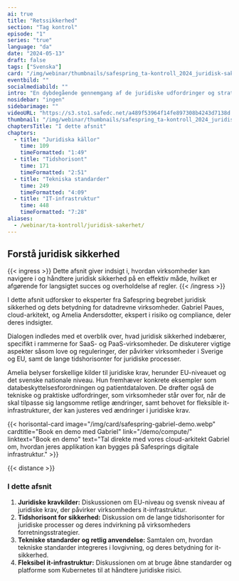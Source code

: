 ```yaml
---
ai: true
title: "Retssikkerhed"
section: "Tag kontrol"
episode: "1"
series: "true"
language: "da"
date: "2024-05-13"
draft: false
tags: ["Svenska"]
card: "/img/webinar/thumbnails/safespring_ta-kontroll_2024_juridisk-sakerhet.jpg"
eventbild: ""
socialmediabild: ""
intro: "En dybdegående gennemgang af de juridiske udfordringer og strategier for europæiske virksomheder og organisationer."
nosidebar: "ingen"
sidebarimage: ""
videoURL: "https://s3.sto1.safedc.net/a489f53964f14fe897308b4243d7138d:processedvideos/safespring_ta-kontroll_2024_juridisk-sakerhet_final/master.m3u8"
thumbnail: "/img/webinar/thumbnails/safespring_ta-kontroll_2024_juridisk-sakerhet.jpg"
chaptersTitle: "I dette afsnit"
chapters:
  - title: "Juridiska källor"
    time: 109
    timeFormatted: "1:49"
  - title: "Tidshorisont"
    time: 171
    timeFormatted: "2:51"
  - title: "Tekniska standarder"
    time: 249
    timeFormatted: "4:09"
  - title: "IT-infrastruktur"
    time: 448
    timeFormatted: "7:28"
aliases:
  - /webinar/ta-kontroll/juridisk-sakerhet/
---
```

## Forstå juridisk sikkerhed

{{< ingress >}}
Dette afsnit giver indsigt i, hvordan virksomheder kan navigere i og håndtere juridisk sikkerhed på en effektiv måde, hvilket er afgørende for langsigtet succes og overholdelse af regler.
{{< /ingress >}}

I dette afsnit udforsker to eksperter fra Safespring begrebet juridisk sikkerhed og dets betydning for datadrevne virksomheder. Gabriel Paues, cloud-arkitekt, og Amelia Andersdotter, ekspert i risiko og compliance, deler deres indsigter.

Dialogen indledes med et overblik over, hvad juridisk sikkerhed indebærer, specifikt i rammerne for SaaS- og PaaS-virksomheder. De diskuterer vigtige aspekter såsom love og reguleringer, der påvirker virksomheder i Sverige og EU, samt de lange tidshorisonter for juridiske processer.

Amelia belyser forskellige kilder til juridiske krav, herunder EU-niveauet og det svenske nationale niveau. Hun fremhæver konkrete eksempler som databeskyttelsesforordningen og patientdataloven. De drøfter også de tekniske og praktiske udfordringer, som virksomheder står over for, når de skal tilpasse sig langsomme retlige ændringer, samt behovet for fleksible it-infrastrukturer, der kan justeres ved ændringer i juridiske krav.

{{< horisontal-card image="/img/card/safespring-gabriel-demo.webp" cardtitle="Book en demo med Gabriel" link="/demo/compute/" linktext="Book en demo" text="Tal direkte med vores cloud-arkitekt Gabriel om, hvordan jeres applikation kan bygges på Safesprings digitale infrastruktur." >}}

{{< distance >}}

### I dette afsnit

1. **Juridiske kravkilder:** Diskussionen om EU-niveau og svensk niveau af juridiske krav, der påvirker virksomheders it-infrastruktur.
2. **Tidshorisont for sikkerhed:** Diskussion om de lange tidshorisonter for juridiske processer og deres indvirkning på virksomheders forretningsstrategier.
3. **Tekniske standarder og retlig anvendelse:** Samtalen om, hvordan tekniske standarder integreres i lovgivning, og deres betydning for it-sikkerhed.
4. **Fleksibel it-infrastruktur:** Diskussionen om at bruge åbne standarder og platforme som Kubernetes til at håndtere juridiske risici.